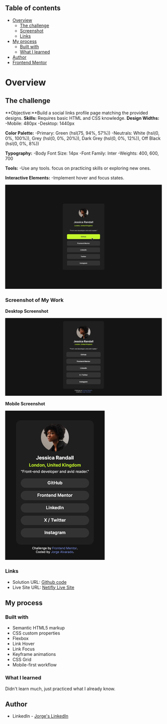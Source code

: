 ## Table of contents

- [Overview](#overview)
  - [The challenge](#the-challenge)
  - [Screenshot](#screenshot)
  - [Links](#links)
- [My process](#my-process)
  - [Built with](#built-with)
  - [What I learned](#what-i-learned)
- [Author](#author)
- [Frontend Mentor](#Frontend-Mentor)

# Overview

## The challenge

**Objective:**Build a social links profile page matching the provided designs.
**Skills:** Requires basic HTML and CSS knowledge.
**Design Widths:**
-Mobile: 480px
-Desktop: 1440px

**Color Palette:**
-Primary: Green (hsl(75, 94%, 57%))
-Neutrals: White (hsl(0, 0%, 100%)), Grey (hsl(0, 0%, 20%)), Dark Grey (hsl(0, 0%, 12%)), Off Black (hsl(0, 0%, 8%))

**Typography:**
-Body Font Size: 14px
-Font Family: Inter
-Weights: 400, 600, 700

**Tools:**
-Use any tools. focus on practicing skills or exploring new ones.

**Interactive Elements:**
-Implement hover and focus states.

![Design preview 1](./design/active-states.jpg)

### Screenshot of My Work

**Desktop Screenshot**

![Screenshot-desktop](./design/screenshot-desktop.png)

**Mobile Screenshot**

![Screenshot-mobile](./design/screenshot-mobile.png)

### Links

- Solution URL: [Github code](https://github.com/JorgeSoftwareDev/Project2_Social-links-profile)
- Live Site URL: [Netifly Live Site](https://main--transcendent-pithivier-1b1aa1.netlify.app/)

## My process

### Built with

- Semantic HTML5 markup
- CSS custom properties
- Flexbox
- Link Hover
- Link Focus
- Keyframe animations
- CSS Grid
- Mobile-first workflow

### What I learned

Didn't learn much, just practiced what I already know.

## Author

- LinkedIn - [Jorge's LinkedIn](https://www.linkedin.com/in/jorgesoftwardev/)

<!-- - Frontend Mentor - [@yourusername](https://www.frontendmentor.io/profile/yourusername) -->
